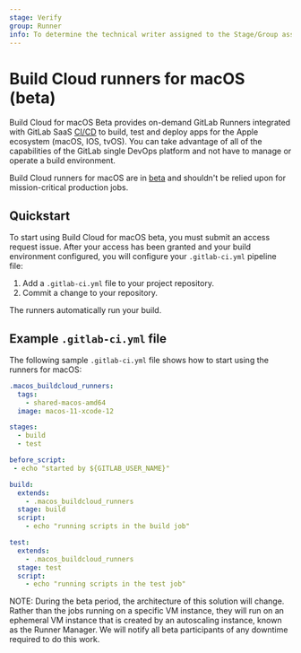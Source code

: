 ```yaml
---
stage: Verify
group: Runner
info: To determine the technical writer assigned to the Stage/Group associated with this page, see https://about.gitlab.com/handbook/engineering/ux/technical-writing/#assignments
---
```


# Build Cloud runners for macOS (beta)

Build Cloud for macOS Beta provides on-demand GitLab Runners integrated with GitLab SaaS [CI/CD](../../../ci/index.md) to build, test and deploy apps for the Apple ecosystem (macOS, IOS, tvOS). You can take advantage of all of the capabilities of the GitLab single DevOps platform and not have to manage or operate a build environment.

Build Cloud runners for macOS are in [beta](https://about.gitlab.com/handbook/product/gitlab-the-product/#beta)
and shouldn't be relied upon for mission-critical production jobs. 

## Quickstart

To start using Build Cloud for macOS beta, you must submit an access request issue. After your access has been granted and your build environment configured, you will configure your `.gitlab-ci.yml` pipeline file:

1. Add a `.gitlab-ci.yml` file to your project repository.
1. Commit a change to your repository.

The runners automatically run your build.

## Example `.gitlab-ci.yml` file

The following sample `.gitlab-ci.yml` file shows how to start using the runners for macOS:

```yaml
.macos_buildcloud_runners:
  tags:
    - shared-macos-amd64
  image: macos-11-xcode-12

stages:
  - build
  - test

before_script:
 - echo "started by ${GITLAB_USER_NAME}"

build:
  extends:
    - .macos_buildcloud_runners
  stage: build
  script:
    - echo "running scripts in the build job"

test:
  extends:
    - .macos_buildcloud_runners
  stage: test
  script:
    - echo "running scripts in the test job"
```

NOTE:
During the beta period, the architecture of this solution will change. Rather than the jobs running on a specific VM instance, they will run on an ephemeral VM instance that is created by an autoscaling instance, known as the Runner Manager. We will notify all beta participants of any downtime required to do this work.
